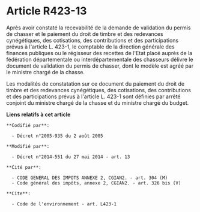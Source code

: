 # Article R423-13

Après avoir constaté la recevabilité de la demande de validation du permis de chasser et le paiement du droit de timbre et
des redevances cynégétiques, des cotisations, des contributions et des participations prévus à l'article L. 423-1, le
comptable de la direction générale des finances publiques ou le régisseur des recettes de l'Etat placé auprès de la
fédération départementale ou interdépartementale des chasseurs délivre le document de validation du permis de chasser, dont
le modèle est agréé par le ministre chargé de la chasse. 

Les modalités de constatation sur ce document du paiement du droit de timbre et des redevances cynégétiques, des cotisations,
des contributions et des participations prévus à l'article L. 423-1 sont définies par arrêté conjoint du ministre chargé de
la chasse et du ministre chargé du budget.

**Liens relatifs à cet article**

	**Codifié par**:

	  - Décret n°2005-935 du 2 août 2005

	**Modifié par**:

	  - Décret n°2014-551 du 27 mai 2014 - art. 13

	**Cité par**:

	  - CODE GENERAL DES IMPOTS ANNEXE 2, CGIAN2. - art. 304 (M)
	  - Code général des impôts, annexe 2, CGIAN2. - art. 326 bis (V)

	**Cite**:

	  - Code de l'environnement - art. L423-1
